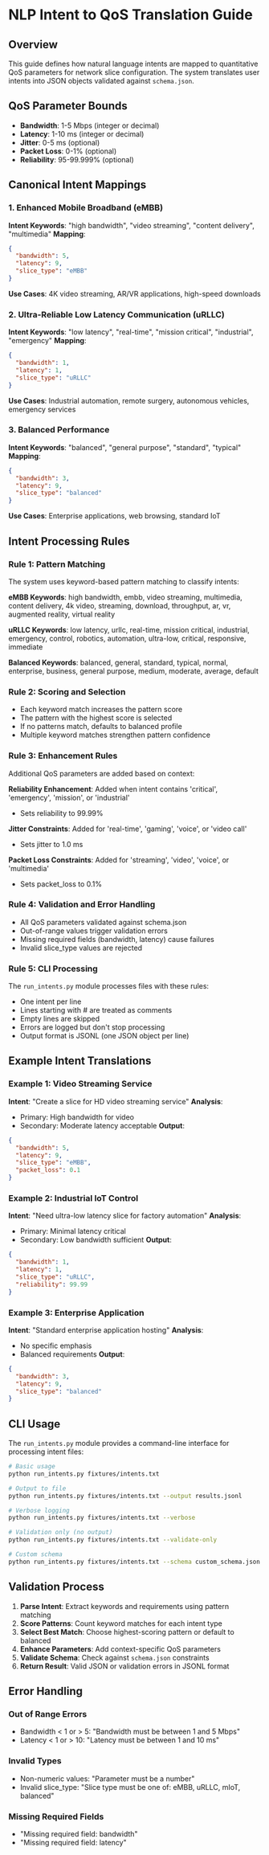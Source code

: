 # NLP Intent to QoS Translation Guide

## Overview
This guide defines how natural language intents are mapped to quantitative QoS parameters for network slice configuration. The system translates user intents into JSON objects validated against `schema.json`.

## QoS Parameter Bounds
- **Bandwidth**: 1-5 Mbps (integer or decimal)
- **Latency**: 1-10 ms (integer or decimal)
- **Jitter**: 0-5 ms (optional)
- **Packet Loss**: 0-1% (optional)
- **Reliability**: 95-99.999% (optional)

## Canonical Intent Mappings

### 1. Enhanced Mobile Broadband (eMBB)
**Intent Keywords**: "high bandwidth", "video streaming", "content delivery", "multimedia"
**Mapping**:
```json
{
  "bandwidth": 5,
  "latency": 9,
  "slice_type": "eMBB"
}
```
**Use Cases**: 4K video streaming, AR/VR applications, high-speed downloads

### 2. Ultra-Reliable Low Latency Communication (uRLLC)
**Intent Keywords**: "low latency", "real-time", "mission critical", "industrial", "emergency"
**Mapping**:
```json
{
  "bandwidth": 1,
  "latency": 1,
  "slice_type": "uRLLC"
}
```
**Use Cases**: Industrial automation, remote surgery, autonomous vehicles, emergency services

### 3. Balanced Performance
**Intent Keywords**: "balanced", "general purpose", "standard", "typical"
**Mapping**:
```json
{
  "bandwidth": 3,
  "latency": 9,
  "slice_type": "balanced"
}
```
**Use Cases**: Enterprise applications, web browsing, standard IoT

## Intent Processing Rules

### Rule 1: Pattern Matching
The system uses keyword-based pattern matching to classify intents:

**eMBB Keywords**: high bandwidth, embb, video streaming, multimedia, content delivery, 4k video, streaming, download, throughput, ar, vr, augmented reality, virtual reality

**uRLLC Keywords**: low latency, urllc, real-time, mission critical, industrial, emergency, control, robotics, automation, ultra-low, critical, responsive, immediate

**Balanced Keywords**: balanced, general, standard, typical, normal, enterprise, business, general purpose, medium, moderate, average, default

### Rule 2: Scoring and Selection
- Each keyword match increases the pattern score
- The pattern with the highest score is selected
- If no patterns match, defaults to balanced profile
- Multiple keyword matches strengthen pattern confidence

### Rule 3: Enhancement Rules
Additional QoS parameters are added based on context:

**Reliability Enhancement**: Added when intent contains 'critical', 'emergency', 'mission', or 'industrial'
- Sets reliability to 99.99%

**Jitter Constraints**: Added for 'real-time', 'gaming', 'voice', or 'video call'
- Sets jitter to 1.0 ms

**Packet Loss Constraints**: Added for 'streaming', 'video', 'voice', or 'multimedia'
- Sets packet_loss to 0.1%

### Rule 4: Validation and Error Handling
- All QoS parameters validated against schema.json
- Out-of-range values trigger validation errors
- Missing required fields (bandwidth, latency) cause failures
- Invalid slice_type values are rejected

### Rule 5: CLI Processing
The `run_intents.py` module processes files with these rules:
- One intent per line
- Lines starting with # are treated as comments
- Empty lines are skipped
- Errors are logged but don't stop processing
- Output format is JSONL (one JSON object per line)

## Example Intent Translations

### Example 1: Video Streaming Service
**Intent**: "Create a slice for HD video streaming service"
**Analysis**:
- Primary: High bandwidth for video
- Secondary: Moderate latency acceptable
**Output**:
```json
{
  "bandwidth": 5,
  "latency": 9,
  "slice_type": "eMBB",
  "packet_loss": 0.1
}
```

### Example 2: Industrial IoT Control
**Intent**: "Need ultra-low latency slice for factory automation"
**Analysis**:
- Primary: Minimal latency critical
- Secondary: Low bandwidth sufficient
**Output**:
```json
{
  "bandwidth": 1,
  "latency": 1,
  "slice_type": "uRLLC",
  "reliability": 99.99
}
```

### Example 3: Enterprise Application
**Intent**: "Standard enterprise application hosting"
**Analysis**:
- No specific emphasis
- Balanced requirements
**Output**:
```json
{
  "bandwidth": 3,
  "latency": 9,
  "slice_type": "balanced"
}
```

## CLI Usage

The `run_intents.py` module provides a command-line interface for processing intent files:

```bash
# Basic usage
python run_intents.py fixtures/intents.txt

# Output to file
python run_intents.py fixtures/intents.txt --output results.jsonl

# Verbose logging
python run_intents.py fixtures/intents.txt --verbose

# Validation only (no output)
python run_intents.py fixtures/intents.txt --validate-only

# Custom schema
python run_intents.py fixtures/intents.txt --schema custom_schema.json
```

## Validation Process

1. **Parse Intent**: Extract keywords and requirements using pattern matching
2. **Score Patterns**: Count keyword matches for each intent type
3. **Select Best Match**: Choose highest-scoring pattern or default to balanced
4. **Enhance Parameters**: Add context-specific QoS parameters
5. **Validate Schema**: Check against `schema.json` constraints
6. **Return Result**: Valid JSON or validation errors in JSONL format

## Error Handling

### Out of Range Errors
- Bandwidth < 1 or > 5: "Bandwidth must be between 1 and 5 Mbps"
- Latency < 1 or > 10: "Latency must be between 1 and 10 ms"

### Invalid Types
- Non-numeric values: "Parameter must be a number"
- Invalid slice_type: "Slice type must be one of: eMBB, uRLLC, mIoT, balanced"

### Missing Required Fields
- "Missing required field: bandwidth"
- "Missing required field: latency"